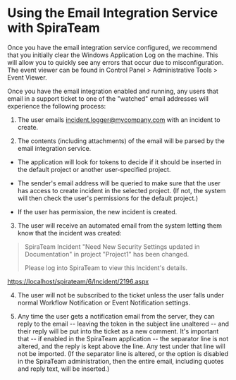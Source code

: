 # Using the Email Integration Service with SpiraTeam

Once you have the email integration service configured, we recommend
that you initially clear the Windows Application Log on the machine.
This will allow you to quickly see any errors that occur due to
misconfiguration. The event viewer can be found in Control Panel \>
Administrative Tools \> Event Viewer.

Once you have the email integration enabled and running, any users that
email in a support ticket to one of the "watched" email addresses will
experience the following process:

1.  The user emails <incident.logger@mycompany.com> with an incident to
create.

2.  The contents (including attachments) of the email will be parsed by
the email integration service.

-   The application will look for tokens to decide if it should be
inserted in the default project or another user-specified
project.

-   The sender's email address will be queried to make sure that the
user has access to create incident in the selected project. (If
not, the system will then check the user's permissions for the
default project.)

-   If the user has permission, the new incident is created.

3.  The user will receive an automated email from the system letting
them know that the incident was created:

> SpiraTeam
> Incident "Need New Security Settings updated in
> Documentation" in project "Project1" has been changed.
>
> Please log into SpiraTeam to view this Incident's details.

<https://localhost/spirateam/6/Incident/2196.aspx>

4.  The user will not be subscribed to the ticket unless the user falls
under normal Workflow Notification or Event Notification settings.

5.  Any time the user gets a notification email from the server, they
can reply to the email -- leaving the token in the subject line
unaltered -- and their reply will be put into the ticket as a new
comment. It's important that -- if enabled in the SpiraTeam
application -- the separator line is not altered, and the reply is
kept above the line. Any test under that line will not be imported.
(If the separator line is altered, or the option is disabled in the
SpiraTeam administration, then the entire email, including quotes
and reply text, will be inserted.)

